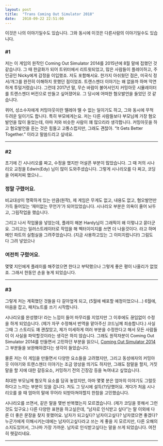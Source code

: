 ```yaml
---
layout: post
title:  "Trans Coming Out Simulator 2018"
date:   2018-09-22 22:51:00
---
```


이것은 나의 이야기일수도 있습니다. 그와 동시에 이것은 다른사람의 이야기일수도 있습니다.


### #1

저는 이 게임의 원작인 Coming Out Simulator 2014를 2015년에 8월 말에 접했던 것 같습니다. 그 때 한글화가 되어 트위터에서 리트윗되었고,  많은 사람들이 플레이하고, 주인공인 Nicky에게 감정을 이입했죠. 저도 포함해서요. 한가지 아쉬웠던 점은, 미국식 정서/개그를 완전히 이해하지 못했던 점이었죠. 트랜스젠더 이야기는 왜 없을까 하며 막연하게 투덜거렸습니다. 그런데 2017년 말, 무슨 바람이 불어서인지 커밍아웃 시뮬레이터를 트랜스젠더 버전으로 만들고 싶어졌어요. 그 당시에 어떠한 혐오발언을 들었던 것 같습니다.


퀴어, 성소수자에게 커밍아웃이란 뗄레야 뗄 수 없는 일이기도 하고, 그와 동시에 무척 두려운 일이기도 합니다.  특히 부모에게는요. 저는 다른 사람들보다 부모님께 가장 혐오발언을 많이 들었는데, 아마 저와 비슷한 사람이 꽤 많으리라 생각합니다. 커밍아웃을 하고 혐오발언을 듣는 것은 힘들고 고통스럽지만, 그래도 괜찮아. “It Gets Better Together.” 이라고 말씀드리고 싶네요.


- - -

### #2

초기에 긴 시나리오를 짜고, 수정을 했지만 어설픈 부분이 많았습니다. 그 때 저의 시나리오 교정을 Edwin(Edy) 님이 많이 도와주셨습니다. 그렇게 시나리오를 다 짜고, 코딩을 어찌저찌 했으나... 

### 정말 구렸어요.


비교대상이 명확하게 있는 만큼(원작), 제 게임은 무게도 없고, 내용도 없고, 혐오발언만 가득 들어있는 ‘재미없는 무언가’가 되어있었습니다. 시나리오 부분은 의욕이 줄어 놔두고, 그림작업을 했습니다. 


그리고 나서 작업물을 넣었는데, 플레이 해본 Hardy님이 그래픽이 왜 이렇냐고 묻더군요. 그리고는 일러스트레이터로 작업을 해 벡터이미지를 쓰면 더 나을것이다. 라고 하며 메인 파트의 실험실을 그려주었습니다. (지금 사용하고있는 그 이미지랍니다!)
그림도 다 그려 넣었으나

### 여전히 구렸어요.

몇몇 지인에게 플레이를 해주었으면 한다고 부탁했으나 그렇게 좋은 평이 나올리가 없었죠.
그래서 한동안 손을 놓게 되었습니다.


- - -

### #3

그렇게 저는 계획했던 것들을 다 갈아엎게 되고, (5월에 배포할 예정이었으나…) 6월에, 마음을 잡고, 패치노트를 쓰기 시작합니다.


시나리오를 완성했다! 라는 느낌이 들어 마무리를 지었지만 그 이후에도 끊임없이 수정을 하게 되었습니다. (제가 자꾸 수정해서 번역을 맡아주신 코드님께 죄송합니다.) 사실 그때 그 스토리도 꽤 괜찮았고, 제가 미세하게 여러 부분을 수정한다고 해서 모든 사람들이 이 사실을 파악할것이라는 생각은 하지 않습니다. 그래도 원작자분이 Coming Out Simulator 2014를 만들면서 고민하던 부분을 읽으니, [Coming Out Simulator 2014](https://blog.ncase.me/coming-out-simulator-2014/)
그 부분들을 보완해야겠다는 생각이 들었습니다. 

물론 저는 이 게임을 만들면서 다양한 요소들을 고려했지만, 그리고 동성애자의 커밍아웃 이야기와 트랜스젠더 이야기는 조금 양상을 띄기도 하지만, 그래도 참말을 할지, 거짓말을 할 지에 대한 갈등요소, 커밍하기 전의 긴장감 등을 녹여내고 싶었습니다.

최대한 부모님께 혐오적 요소를 담궈 놓았지만, 아마 몇몇 분은 엄마의 이야기도 그럴듯 하다고 느끼는 부분이 있을 겁니다. 저도 그 당시에 설득(?)당했어요. 게다가 처음 시나리오를 쓸 때 엄마의 말에 무어라 되받아쳐야할지 한참을 고민했습니다.

시나리오를 쓰면서, 같은 말을 몇번 반복했는지 모르겠습니다. (제가 코딩을 못해서 그런 것도 있구요.) 다른 다양한 표현을 하고싶은데, “남자로 인식받고 싶다”는 말 이외에 다른 더 좋은 문장을 찾지 못했어요. 남자가 되고싶다? 남자이고싶다? 남자였으면 좋겠다? 누군가에게 이해시키는데에는 남자이고싶다라고 쓰는 게 좋을 지 모르지만, 다른 오해의 소지도있어서, 그나마 가장 가까운. 남자로 인식받고싶다는 말을 쓰게 되었습니다. 여전히 헷갈리네요.


- - -
